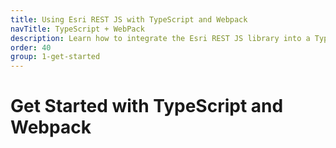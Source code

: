 ```yaml
---
title: Using Esri REST JS with TypeScript and Webpack
navTitle: TypeScript + WebPack
description: Learn how to integrate the Esri REST JS library into a TypeScript and Webpack based workflow.
order: 40
group: 1-get-started
---
```


# Get Started with TypeScript and Webpack
